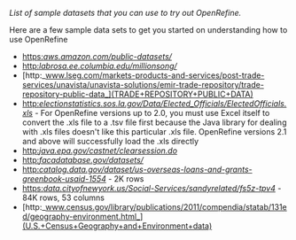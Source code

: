_List of sample datasets that you can use to try out OpenRefine._

Here are a few sample data sets to get you started on understanding how to use OpenRefine

- [https:_aws.amazon.com/public-datasets/_](AWS+Public+Datasets+at+Amazon) 
- [http:_labrosa.ee.columbia.edu/millionsong/_](Million+Song+Dataset)
- [http:_www.lseg.com/markets-products-and-services/post-trade-services/unavista/unavista-solutions/emir-trade-repository/trade-repository-public-data_](TRADE+REPOSITORY+PUBLIC+DATA)
- [http:_electionstatistics.sos.la.gov/Data/Elected\_Officials/ElectedOfficials.xls_](Louisiana+elected+officials) - For OpenRefine versions up to 2.0, you must use Excel itself to convert the .xls file to a .tsv file first because the Java library for dealing with .xls files doesn't like this particular .xls file. OpenRefine versions 2.1 and above will successfully load the .xls directly
- [http:_java.epa.gov/castnet/clearsession.do_](Clean+Air+Status+and+Trends+Network+%28CASTNET%29+raw+data) 
- [http:_facadatabase.gov/datasets/_](Federal+Advisory+Committee+Act+%28FACA%29+Committee+Member+Lists) 
- [http:_catalog.data.gov/dataset/us-overseas-loans-and-grants-greenbook-usaid-1554_](U.S.+Overseas+Loans+and+Grants+%28Greenbook%29) - 2K rows
- [https:_data.cityofnewyork.us/Social-Services/sandyrelated/fs5z-tpv4_](Hurricane+Sandy-related+NYC+311+calls) - 84K rows, 53 columns
- [http:_www.census.gov/library/publications/2011/compendia/statab/131ed/geography-environment.html_](U.S.+Census+Geography+and+Environment+data)
